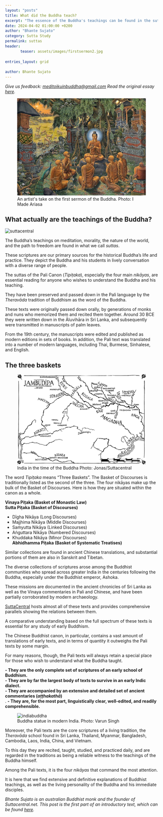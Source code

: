 ```yaml
---
layout: "posts"
title: What did the Buddha teach?
excerpt: "The essence of the Buddha's teachings can be found in the suttas, says Bhante Sujato."
date: 2024-04-02 01:00:00 +0200
author: "Bhante Sujato"
category: Sutta Study
permalink: suttas
header: 
       teaser: assets/images/firstsermon2.jpg

entries_layout: grid

author: Bhante Sujato
---
```

<i>Give us feedback: meditoikuinbuddha@gmail.com</i>
<i>Read the original essay <a href="https://suttacentral.net/general-guide-sujato?lang=en">here</a>.</i>
<figure>
<img src="assets/images/firstsermon.jpg" alt="Buddhan opetusura alkaa">
<figcaption> An artist's take on the first sermon of the Buddha. Photo: I Made Ariasa</figcaption>
</figure>

<h2>What actually are the teachings of the Buddha?</h2>
<img src="https://suttacentral.net/img/home-page/editions2.avif" alt="suttacentral">

The Buddha’s teachings on meditation, morality, the nature of the world, and the path to freedom are found in what we call <i>suttas</i>. 

These scriptures are our primary sources for the historical Buddha’s life and practice. They depict the Buddha and his students in lively conversation with a diverse range of people.

The suttas of the Pali Canon (<i>Tipiṭaka</i>), especially the four main <i>nikāyas</i>, are essential reading for anyone who wishes to understand the Buddha and his teaching. 

They have been preserved and passed down in the Pali language by the <i>Theravāda</i> tradition of Buddhism as the word of the Buddha.

These texts were originally passed down orally, by generations of monks and nuns who memorized them and recited them together. Around 30 BCE they were written down in the Āluvihāra in Sri Lanka, and subsequently were transmitted in manuscripts of palm leaves.

From the 19th century, the manuscripts were edited and published as modern editions in sets of books. In addition, the Pali text was translated into a number of modern languages, including Thai, Burmese, Sinhalese, and English.

<h2>The three baskets</h2>

<figure>
<img src="assets/images/intia.jpg" alt="ancientindia">
<figcaption> India in the time of the Buddha Photo: Jonas/Suttacentral</figcaption>
</figure>

The word <i>Tipiṭaka</i> means “Three Baskets”. The Basket of Discourses is traditionally listed as the second of the three. The four nikāyas make up the bulk of the Basket of Discourses. Here is how they are situated within the canon as a whole.

<b>Vinaya Piṭaka (Basket of Monastic Law)</b><br>
<b>Sutta Piṭaka (Basket of Discourses)</b><br>
- Dīgha Nikāya (Long Discourses)<br>
- Majjhima Nikāya (Middle Discourses)<br>
- Saṁyutta Nikāya (Linked Discourses)<br>
- Aṅguttara Nikāya (Numbered Discourses)<br>
- Khuddaka Nikāya (Minor Discourses)<br>
<b>Abhidhamma Piṭaka (Basket of Systematic Treatises)</b><br>

Similar collections are found in ancient Chinese translations, and substantial portions of them are also in Sanskrit and Tibetan. 

The diverse collections of scriptures arose among the Buddhist communities who spread across greater India in the centuries following the Buddha, especially under the Buddhist emperor, Ashoka. 

These missions are documented in the ancient chronicles of Sri Lanka as well as the Vinaya commentaries in Pali and Chinese, and have been partially corroborated by modern archaeology.

<a href="https://suttacentral.net">SuttaCentral</a> hosts almost all of these texts and provides comprehensive parallels showing the relations between them. 

A comparative understanding based on the full spectrum of these texts is essential for any study of early Buddhism. 

The Chinese Buddhist canon, in particular, contains a vast amount of translations of early texts, and in terms of quantity it outweighs the Pali texts by some margin.

For many reasons, though, the Pali texts will always retain a special place for those who wish to understand what the Buddha taught.

<b>- They are the only complete set of scriptures of an early school of Buddhism.</b><br>
<b>- They are by far the largest body of texts to survive in an early Indic dialect.</b><br>
<b>- They are accompanied by an extensive and detailed set of ancient commentaries (<i>aṭṭhakathā</i>)</b><br>.
<b>- They are, for the most part, linguistically clear, well-edited, and readily comprehensible.</b><br>

<figure>
<img src="varun-singh-RmWkrjjz2J4-unsplash" alt="indiabuddha">
<figcaption> Buddha statue in modern India. Photo: Varun Singh</figcaption>
</figure>

Moreover, the Pali texts are the core scriptures of a living tradition, the <i>Theravāda</i> school found in Sri Lanka, Thailand, Myanmar, Bangladesh, Cambodia, Laos, India, China, and Vietnam. 

To this day they are recited, taught, studied, and practiced daily, and are regarded in the traditions as being a reliable witness to the teachings of the Buddha himself.

Among the Pali texts, it is the four <i>nikāyas</i> that command the most attention. 

It is here that we find extensive and definitive explanations of Buddhist teachings, as well as the living personality of the Buddha and his immediate disciples.

<i>Bhante Sujato is an australian Buddhist monk and the founder of Suttacentral.net.</i>
<i>This post is the first part of an introductory text, which can be found <a href="https://suttacentral.net">here</a>.
